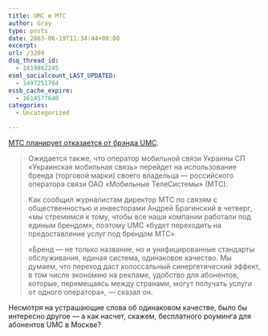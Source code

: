 ```yaml
---
title: UMC и МТС
author: Gray
type: posts
date: 2003-06-19T11:34:44+00:00
excerpt:
url: /3209
dsq_thread_id:
  - 1819862245
esml_socialcount_LAST_UPDATED:
  - 1497251764
essb_cache_expire:
  - 1614577640
categories:
  - Uncategorized

---
```








<a href="http://www.obozrevatel.com.ua/news/87165.html" target="_blank">МТС планирует отказается от брэнда UMC</a>.

> Ожидается также, что оператор мобильной связи Украины СП &#171;Украинская мобильная связь&#187; перейдет на использование бренда (торговой марки) своего владельца &#8212; российского оператора связи ОАО &#171;Мобильные ТелеСистемы&#187; (МТС).
> 
> Как сообщил журналистам директор МТС по связям с общественностью и инвесторами Андрей Брагинский в четверг, &#171;мы стремимся к тому, чтобы все наши компании работали под единым брендом&#187;, поэтому UMC &#171;будет переходить на предоставление услуг под брендом МТС&#187;. 
> 
> &#171;Бренд &#8212; не только название, но и унифицированные стандарты обслуживания, единая система, одинаковое качество. Мы думаем, что переход даст колоссальный синергетический эффект, в том числе экономию на рекламе, удобство для абонентов, которые, перемещаясь между странами, могут получать услуги от одного оператора&#187;, &#8212; сказал он.

Несмотря на устрашающие слова об одинаковом качестве, было бы интересно другое &#8212; а как насчет, скажем, бесплатного роуминга для абонентов UMC в Москве?